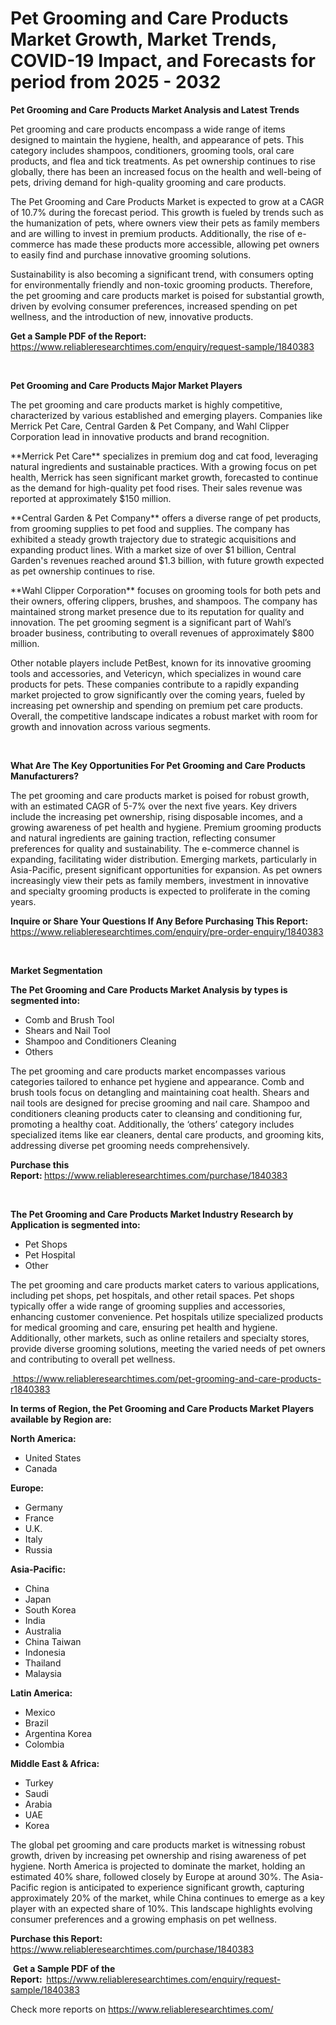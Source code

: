 <p><h1>Pet Grooming and Care Products Market Growth, Market Trends, COVID-19 Impact, and Forecasts for period from 2025 - 2032</h1></p><p><strong>Pet Grooming and Care Products Market Analysis and Latest Trends</strong></p>
<p><p>Pet grooming and care products encompass a wide range of items designed to maintain the hygiene, health, and appearance of pets. This category includes shampoos, conditioners, grooming tools, oral care products, and flea and tick treatments. As pet ownership continues to rise globally, there has been an increased focus on the health and well-being of pets, driving demand for high-quality grooming and care products.</p><p>The Pet Grooming and Care Products Market is expected to grow at a CAGR of 10.7% during the forecast period. This growth is fueled by trends such as the humanization of pets, where owners view their pets as family members and are willing to invest in premium products. Additionally, the rise of e-commerce has made these products more accessible, allowing pet owners to easily find and purchase innovative grooming solutions. </p><p>Sustainability is also becoming a significant trend, with consumers opting for environmentally friendly and non-toxic grooming products. Therefore, the pet grooming and care products market is poised for substantial growth, driven by evolving consumer preferences, increased spending on pet wellness, and the introduction of new, innovative products.</p></p>
<p><strong>Get a Sample PDF of the Report:&nbsp;</strong> <a href="https://www.reliableresearchtimes.com/enquiry/request-sample/1840383?utm_campaign=3532&utm_medium=2&utm_source=Github&utm_content=ia&utm_term=05042025&utm_id=pet-grooming-and-care-products">https://www.reliableresearchtimes.com/enquiry/request-sample/1840383</a></p>
<p>&nbsp;</p>
<p><strong>Pet Grooming and Care Products Major Market Players</strong></p>
<p><p>The pet grooming and care products market is highly competitive, characterized by various established and emerging players. Companies like Merrick Pet Care, Central Garden & Pet Company, and Wahl Clipper Corporation lead in innovative products and brand recognition.</p><p>**Merrick Pet Care** specializes in premium dog and cat food, leveraging natural ingredients and sustainable practices. With a growing focus on pet health, Merrick has seen significant market growth, forecasted to continue as the demand for high-quality pet food rises. Their sales revenue was reported at approximately $150 million.</p><p>**Central Garden & Pet Company** offers a diverse range of pet products, from grooming supplies to pet food and supplies. The company has exhibited a steady growth trajectory due to strategic acquisitions and expanding product lines. With a market size of over $1 billion, Central Garden's revenues reached around $1.3 billion, with future growth expected as pet ownership continues to rise.</p><p>**Wahl Clipper Corporation** focuses on grooming tools for both pets and their owners, offering clippers, brushes, and shampoos. The company has maintained strong market presence due to its reputation for quality and innovation. The pet grooming segment is a significant part of Wahl’s broader business, contributing to overall revenues of approximately $800 million.</p><p>Other notable players include PetBest, known for its innovative grooming tools and accessories, and Vetericyn, which specializes in wound care products for pets. These companies contribute to a rapidly expanding market projected to grow significantly over the coming years, fueled by increasing pet ownership and spending on premium pet care products. Overall, the competitive landscape indicates a robust market with room for growth and innovation across various segments.</p></p>
<p>&nbsp;</p>
<p><strong>What Are The Key Opportunities For Pet Grooming and Care Products Manufacturers?</strong></p>
<p><p>The pet grooming and care products market is poised for robust growth, with an estimated CAGR of 5-7% over the next five years. Key drivers include the increasing pet ownership, rising disposable incomes, and a growing awareness of pet health and hygiene. Premium grooming products and natural ingredients are gaining traction, reflecting consumer preferences for quality and sustainability. The e-commerce channel is expanding, facilitating wider distribution. Emerging markets, particularly in Asia-Pacific, present significant opportunities for expansion. As pet owners increasingly view their pets as family members, investment in innovative and specialty grooming products is expected to proliferate in the coming years.</p></p>
<p><strong>Inquire or Share Your Questions If Any Before Purchasing This Report:</strong> <a href="https://www.reliableresearchtimes.com/enquiry/pre-order-enquiry/1840383?utm_campaign=3532&utm_medium=2&utm_source=Github&utm_content=ia&utm_term=05042025&utm_id=pet-grooming-and-care-products">https://www.reliableresearchtimes.com/enquiry/pre-order-enquiry/1840383</a></p>
<p>&nbsp;</p>
<p><strong>Market Segmentation</strong></p>
<p><strong>The Pet Grooming and Care Products Market Analysis by types is segmented into:</strong></p>
<p><ul><li>Comb and Brush Tool</li><li>Shears and Nail Tool</li><li>Shampoo and Conditioners Cleaning</li><li>Others</li></ul></p>
<p><p>The pet grooming and care products market encompasses various categories tailored to enhance pet hygiene and appearance. Comb and brush tools focus on detangling and maintaining coat health. Shears and nail tools are designed for precise grooming and nail care. Shampoo and conditioners cleaning products cater to cleansing and conditioning fur, promoting a healthy coat. Additionally, the ‘others’ category includes specialized items like ear cleaners, dental care products, and grooming kits, addressing diverse pet grooming needs comprehensively.</p></p>
<p><strong>Purchase this Report:&nbsp;</strong><a href="https://www.reliableresearchtimes.com/purchase/1840383?utm_campaign=3532&utm_medium=2&utm_source=Github&utm_content=ia&utm_term=05042025&utm_id=pet-grooming-and-care-products">https://www.reliableresearchtimes.com/purchase/1840383</a></p>
<p>&nbsp;</p>
<p><strong>The Pet Grooming and Care Products Market Industry Research by Application is segmented into:</strong></p>
<p><ul><li>Pet Shops</li><li>Pet Hospital</li><li>Other</li></ul></p>
<p><p>The pet grooming and care products market caters to various applications, including pet shops, pet hospitals, and other retail spaces. Pet shops typically offer a wide range of grooming supplies and accessories, enhancing customer convenience. Pet hospitals utilize specialized products for medical grooming and care, ensuring pet health and hygiene. Additionally, other markets, such as online retailers and specialty stores, provide diverse grooming solutions, meeting the varied needs of pet owners and contributing to overall pet wellness.</p></p>
<p><a href="https://www.reliableresearchtimes.com/pet-grooming-and-care-products-r1840383?utm_campaign=3532&utm_medium=2&utm_source=Github&utm_content=ia&utm_term=05042025&utm_id=pet-grooming-and-care-products">&nbsp;https://www.reliableresearchtimes.com/pet-grooming-and-care-products-r1840383</a></p>
<p><strong>In terms of Region, the Pet Grooming and Care Products Market Players available by Region are:</strong></p>
<p>
    <p> <strong> North America: </strong>
        <ul>
            <li>United States</li>
            <li>Canada</li>
        </ul>
        </p> 
    <p> <strong> Europe: </strong>
        <ul>
            <li>Germany</li>
            <li>France</li>
            <li>U.K.</li>
            <li>Italy</li>
            <li>Russia</li>
        </ul>
        </p> 
    <p> <strong> Asia-Pacific: </strong>
        <ul>
            <li>China</li>
            <li>Japan</li>
            <li>South Korea</li>
            <li>India</li>
            <li>Australia</li>
            <li>China Taiwan</li>
            <li>Indonesia</li>
            <li>Thailand</li>
            <li>Malaysia</li>
        </ul>
        </p> 
    <p> <strong> Latin America: </strong>
        <ul>
            <li>Mexico</li>
            <li>Brazil</li>
            <li>Argentina Korea</li>
            <li>Colombia</li>
        </ul>
        </p> 
    <p> <strong> Middle East & Africa: </strong>
        <ul>
            <li>Turkey</li>
            <li>Saudi</li>
            <li>Arabia</li>
            <li>UAE</li>
            <li>Korea</li>
        </ul>
    </p>
    </p>
<p><p>The global pet grooming and care products market is witnessing robust growth, driven by increasing pet ownership and rising awareness of pet hygiene. North America is projected to dominate the market, holding an estimated 40% share, followed closely by Europe at around 30%. The Asia-Pacific region is anticipated to experience significant growth, capturing approximately 20% of the market, while China continues to emerge as a key player with an expected share of 10%. This landscape highlights evolving consumer preferences and a growing emphasis on pet wellness.</p></p>
<p><strong>Purchase this Report: </strong><a href="https://www.reliableresearchtimes.com/purchase/1840383?utm_campaign=3532&utm_medium=2&utm_source=Github&utm_content=ia&utm_term=05042025&utm_id=pet-grooming-and-care-products">https://www.reliableresearchtimes.com/purchase/1840383</a></p>
<p>&nbsp;<strong>Get a Sample PDF of the Report:&nbsp;&nbsp;</strong><a href="https://www.reliableresearchtimes.com/enquiry/request-sample/1840383?utm_campaign=3532&utm_medium=2&utm_source=Github&utm_content=ia&utm_term=05042025&utm_id=pet-grooming-and-care-products">https://www.reliableresearchtimes.com/enquiry/request-sample/1840383</a></p>
<p><strong></strong></p>
<p>Check more reports on <a href="https://www.reliableresearchtimes.com/?utm_campaign=3532&utm_medium=2&utm_source=Github&utm_content=ia&utm_term=05042025&utm_id=pet-grooming-and-care-products">https://www.reliableresearchtimes.com/</a></p>